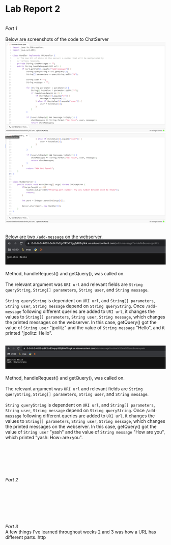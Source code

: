 # Lab Report 2
<br> *Part 1* <br>
<br> Below are screenshots of the code to ChatServer <br>
![Image](webserverpt1.png)
![Image](webserverpt2.png)

<br> Below are two ```/add-message``` on the webserver.
<br> ![Image](webservermsgs.png)<br>
<br> Method, handleRequest() and getQuery(), was called on. <br>
<br> The relevant argument was ```URI url``` and relevant fields are ```String queryString```, ```String[] parameters```, ```String user```, and ```String message```. <br>
<br> ```String queryString``` is dependent on ```URI url```, and ```String[] parameters```, ```String user```, ```String message``` depend on ```String queryString```. Once ```/add-message``` following different queries are added to ```URI url```, it changes the values to ```String[] parameters```, ```String user```, ```String message```, which changes the printed messages on the webserver. In this case, getQuery() got the value of ```String user``` "jpolitz" and the value of ```String message``` "Hello", and it printed "jpolitz: Hello". <br>

<br> ![Image](webserver.png) <br>
<br> Method, handleRequest() and getQuery(), was called on. <br>
<br> The relevant argument was ```URI url``` and relevant fields are ```String queryString```, ```String[] parameters```, ```String user```, and ```String message```. <br>
<br> ```String queryString``` is dependent on ```URI url```, and ```String[] parameters```, ```String user```, ```String message``` depend on ```String queryString```. Once ```/add-message``` following different queries are added to ```URI url```, it changes the values to ```String[] parameters```, ```String user```, ```String message```, which changes the printed messages on the webserver. In this case, getQuery() got the value of ```String user``` "yash" and the value of ```String message``` "How are you", which printed "yash: How+are+you". <br>
<br><br>
<br><br>
<br><br>

*Part 2*

<br><br>
<br><br>
<br><br>

*Part 3*
<br> A few things I've learned throughout weeks 2 and 3 was how a URL has different parts. http <br>
